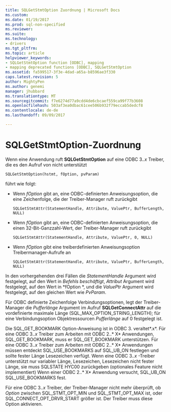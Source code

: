 ```yaml
---
title: SQLGetStmtOption Zuordnung | Microsoft Docs
ms.custom: 
ms.date: 01/19/2017
ms.prod: sql-non-specified
ms.reviewer: 
ms.suite: 
ms.technology:
- drivers
ms.tgt_pltfrm: 
ms.topic: article
helpviewer_keywords:
- SQLGetStmtOption function [ODBC], mapping
- mapping deprecated functions [ODBC], SQLGetStmtOption
ms.assetid: fa599517-3f3e-4dad-a65a-b8596ae3f330
caps.latest.revision: 5
author: MightyPen
ms.author: genemi
manager: jhubbard
ms.translationtype: MT
ms.sourcegitcommit: f7e6274d77a9cdd4de6cbcaef559ca99f77b3608
ms.openlocfilehash: 503af3ea0dbac61cee506b932f79eccab5dedcf8
ms.contentlocale: de-de
ms.lasthandoff: 09/09/2017

---
```

# <a name="sqlgetstmtoption-mapping"></a>SQLGetStmtOption-Zuordnung
Wenn eine Anwendung ruft **SQLGetStmtOption** auf eine ODBC 3.*.x* Treiber, die es den Aufruf von nicht unterstützt  
  
```  
SQLGetStmtOption(hstmt, fOption, pvParam)  
```  
  
 führt wie folgt:  
  
-   Wenn *fOption* gibt an, eine ODBC-definierten Anweisungsoption, die eine Zeichenfolge, die der Treiber-Manager ruft zurückgibt  
  
    ```  
    SQLGetStmtAttr(StatementHandle, Attribute, ValuePtr, BufferLength, NULL)  
    ```  
  
-   Wenn *fOption* gibt an, eine ODBC-definierten Anweisungsoption, die einen 32-Bit-Ganzzahl-Wert, der Treiber-Manager ruft zurückgibt  
  
    ```  
    SQLGetStmtAttr(StatementHandle, Attribute, ValuePtr, 0, NULL)  
    ```  
  
-   Wenn *fOption* gibt eine treiberdefinierten Anweisungsoption Treibermanager-Aufrufe an  
  
    ```  
    SQLGetStmtAttr(StatementHandle, Attribute, ValuePtr, BufferLength, NULL)  
    ```  
  
 In den vorhergehenden drei Fällen die *StatementHandle* Argument wird festgelegt, auf den Wert in *Befehls beschäftigt*, *Attribut* Argument wird festgelegt, auf den Wert in *fOption *, und die *ValuePtr* Argument wird festgelegt, auf den gleichen Wert wie *PvParam*.  
  
 Für ODBC definierte Zeichenfolge Verbindungsoptionen, legt der Treiber-Manager die *Pufferlänge* Argument im Aufruf **SQLGetConnectAttr** auf die vordefinierte maximale Länge (SQL_MAX_OPTION_STRING_LENGTH); für eine Verbindungsoption Objektressourcen *Pufferlänge* auf 0 festgelegt ist.  
  
 Die SQL_GET_BOOKMARK Option-Anweisung ist in ODBC 3. veraltet*.x*. Für eine ODBC 3.*.x* Treiber zum Arbeiten mit ODBC 2..* X* Anwendungen, SQL_GET_BOOKMARK, muss er SQL_GET_BOOKMARK unterstützen. Für eine ODBC 3.*.x* Treiber zum Arbeiten mit ODBC 2..* X* Anwendungen müssen entdeckt SQL_USE_BOOKMARKS auf SQL_UB_ON festlegen und sollte fester Länge Lesezeichen verfügt. Wenn eine ODBC 3.*.x* -Treiber unterstützt nur variabler Länge, Lesezeichen, Lesezeichen nicht fester Länge, sie muss SQLSTATE HYC00 zurückgeben (optionales Feature nicht implementiert) Wenn einer ODBC 2..* X* Anwendung versucht, SQL_UB_ON SQL_USE_BOOKMARKS fest.  
  
 Für eine ODBC 3.*.x* Treiber, der Treiber-Manager nicht mehr überprüft, ob *Option* zwischen SQL_STMT_OPT_MIN und SQL_STMT_OPT_MAX ist, oder SQL_CONNECT_OPT_DRVR_START größer ist. Der Treiber muss diese Option aktivieren.
